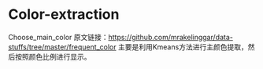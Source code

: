 # Color-extraction
Choose_main_color
原文链接：https://github.com/mrakelinggar/data-stuffs/tree/master/frequent_color
主要是利用Kmeans方法进行主颜色提取，然后按照颜色比例进行显示。
